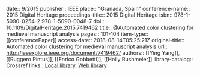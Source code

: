 date:: 9/2015
publisher:: IEEE
place:: "Granada, Spain"
conference-name:: 2015 Digital Heritage
proceedings-title:: 2015 Digital Heritage
isbn:: 978-1-5090-0254-2 978-1-5090-0048-7
doi:: 10.1109/DigitalHeritage.2015.7419462
title:: @Automated color clustering for medieval manuscript analysis
pages:: 101-104
item-type:: [[conferencePaper]]
access-date:: 2018-08-14T05:25:21Z
original-title:: Automated color clustering for medieval manuscript analysis
url:: http://ieeexplore.ieee.org/document/7419462/
authors:: [[Ying Yang]], [[Ruggero Pintus]], [[Enrico Gobbetti]], [[Holly Rushmeier]]
library-catalog:: Crossref
links:: [Local library](zotero://select/groups/2386895/items/793Y9QGZ), [Web library](https://www.zotero.org/groups/2386895/items/793Y9QGZ)
